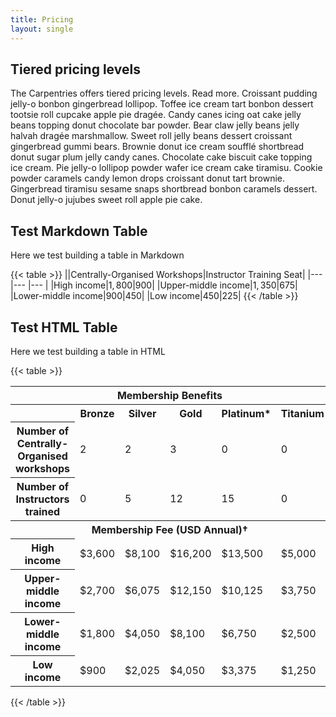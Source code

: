 ```yaml
---
title: Pricing
layout: single
---
```



## Tiered pricing levels

The Carpentries offers tiered pricing levels.  Read more. Croissant pudding jelly-o bonbon gingerbread lollipop. Toffee ice cream tart bonbon dessert tootsie roll cupcake apple pie dragée. Candy canes icing oat cake jelly beans topping donut chocolate bar powder. Bear claw jelly beans jelly halvah dragée marshmallow. Sweet roll jelly beans dessert croissant gingerbread gummi bears. Brownie donut ice cream soufflé shortbread donut sugar plum jelly candy canes. Chocolate cake biscuit cake topping ice cream. Pie jelly-o lollipop powder wafer ice cream cake tiramisu. Cookie powder caramels candy lemon drops croissant donut tart brownie. Gingerbread tiramisu sesame snaps shortbread bonbon caramels dessert. Donut jelly-o jujubes sweet roll apple pie cake.


## Test Markdown Table

Here we test building a table in Markdown 

{{< table >}}
||Centrally-Organised Workshops|Instructor Training Seat|
|--- |--- |--- |
|High income|$1,800|$900|
|Upper-middle income|$1,350|$675|
|Lower-middle income|$900|$450|
|Low income|$450|$225|
{{< /table >}}

## Test HTML Table

Here we test building a table in HTML 

{{< table >}}
<table>
  <tr>
    <th colspan=6>Membership Benefits</th>
  </tr>
  <tr>
    <th></th>
    <th>Bronze</th>
    <th>Silver</th>
    <th>Gold</th>
    <th>Platinum*</th>
    <th>Titanium</th>
  </tr>
  <tr>
    <th>Number of Centrally-Organised workshops</th>
    <td>2</td>
    <td>2</td>
    <td>3</td>
	<td>0</td>
	<td>0</td>
  </tr>
  <tr>
    <th>Number of Instructors trained</th>
    <td>0</td>
    <td>5</td>
    <td>12</td>
    <td>15</td>
    <td>0</td>
  </tr>
  <tr>
    <th colspan=6>Membership Fee (USD Annual)&dagger;</th>
  </tr>
  <tr>
    <th>High income</th>
    <td>$3,600</td>
    <td>$8,100</td>
    <td>$16,200</td>
    <td>$13,500</td>
    <td>$5,000</td>
  </tr>
  <tr>
    <th>Upper-middle income</th>
    <td>$2,700</td>
    <td>$6,075</td>
    <td>$12,150</td>
    <td>$10,125</td>
    <td>$3,750</td>
  </tr>
  <tr>
    <th>Lower-middle income</th>
    <td>$1,800</td>
    <td>$4,050</td>
    <td>$8,100</td>
    <td>$6,750</td>
    <td>$2,500</td>
  </tr>
  <tr>
    <th>Low income</th>
    <td>$900</td>
    <td>$2,025</td>
    <td>$4,050</td>
    <td>$3,375</td>
    <td>$1,250</td>
  </tr>
</table> 
{{< /table >}}